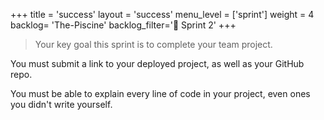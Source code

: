 +++
title = 'success'
layout = 'success'
menu_level = ['sprint']
weight = 4
backlog= 'The-Piscine'
backlog_filter='📅 Sprint 2'
+++

> Your key goal this sprint is to complete your team project.

You must submit a link to your deployed project, as well as your GitHub repo.

You must be able to explain every line of code in your project, even ones you didn't write yourself.
